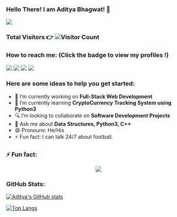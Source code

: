 ### Hello There! I am Aditya Bhagwat! 👋



<img src="https://img.shields.io/badge/author-Aditya%20Bhagwat-orange">



### <p>Total Visitors 👉 ![Visitor Count](https://profile-counter.glitch.me/{baggy2797}/count.svg)</p>


### How to reach me: <strong>(Click the badge to view my profiles !)</strong>

<img src="https://img.shields.io/badge/bhagwataditya226@gmail.com-%23D14836.svg?&style=for-the-badge&logo=gmail&logoColor=white" href="bhagwataditya226@gmail.com">   <a  href="https://www.instagram.com/aditya.2797/"><img src="https://img.shields.io/badge/@aditya.2797_-%23E4405F.svg?&style=for-the-badge&logo=instagram&logoColor=white"></a>   <a href="https://www.linkedin.com/in/adibhagwat/"><img src="https://img.shields.io/badge/Aditya Nitin Bhagwat-%230077B5.svg?&style=for-the-badge&logo=linkedin&logoColor=white" ></a>   <a  href="https://medium.com/@yobasu2015"><img src="https://img.shields.io/badge/@yobasu2015-%2312100E.svg?&style=for-the-badge&logo=medium&logoColor=white"></a>


### Here are some ideas to help you get started:

- 🔭 I’m currently working on <strong>Full-Stack Web Development</strong>
- 🌱 I’m currently learning <strong>CryptoCurrency Tracking System using Python3 </strong>
- 🔍 I’m looking to collaborate on <strong>Software Development Projects</strong>
- 💬 Ask me about <strong>Data Structures, Python3, C++</strong>
- 😄 Pronouns: He/His
- ⚡ Fun fact: I can talk 24/7 about football.

### ⚡ Fun fact: <br/> 
<p align="center"><img src="https://readme-jokes.vercel.app/api?bgColor=%23212529&textColor=%23ffddd2&qColor=%23f94144&aColor=%2390be6d&borderColor=%23f9c74f&codeColor=%23f9c74f"></p>
 
 
### GitHub Stats:
[![Aditya's GitHub stats](https://github-readme-stats.vercel.app/api?username=baggy2797)](https://github.com/baggy2797/github-readme-stats)

[![Top Langs](https://github-readme-stats.vercel.app/api/top-langs/?username=baggy2797)](https://github.com/baggy2797/github-readme-stats)

[linkedin]: https://www.linkedin.com/in/adibhagwat/
[twitter]: https://twitter.com/bhaditya/
[instagram]: https://www.instagram.com/aditya.2797/
[facebook]: https://www.facebook.com/addo97/
